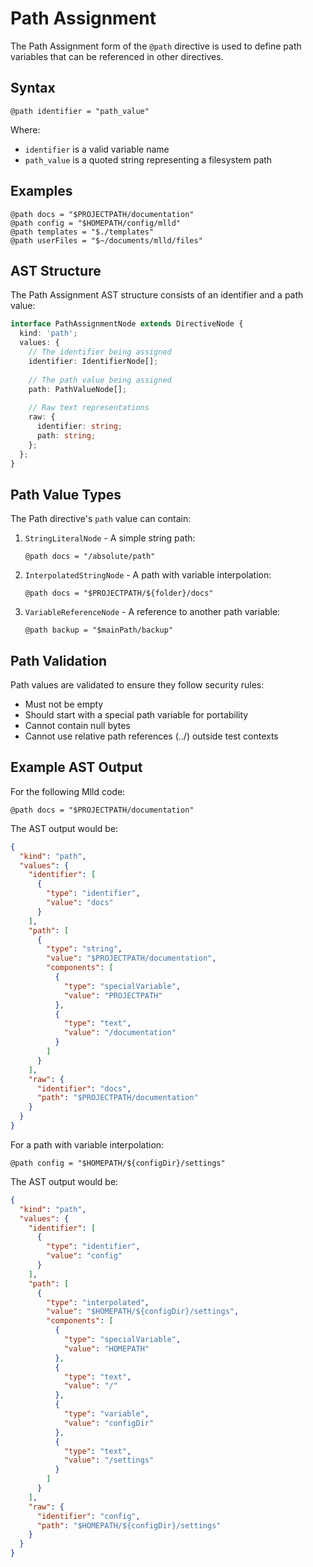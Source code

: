 # Path Assignment

The Path Assignment form of the `@path` directive is used to define path variables that can be referenced in other directives.

## Syntax

```mlld
@path identifier = "path_value"
```

Where:
- `identifier` is a valid variable name
- `path_value` is a quoted string representing a filesystem path

## Examples

```mlld
@path docs = "$PROJECTPATH/documentation"
@path config = "$HOMEPATH/config/mlld"
@path templates = "$./templates"
@path userFiles = "$~/documents/mlld/files"
```

## AST Structure

The Path Assignment AST structure consists of an identifier and a path value:

```typescript
interface PathAssignmentNode extends DirectiveNode {
  kind: 'path';
  values: {
    // The identifier being assigned
    identifier: IdentifierNode[];
    
    // The path value being assigned
    path: PathValueNode[];
    
    // Raw text representations
    raw: {
      identifier: string;
      path: string;
    };
  };
}
```

## Path Value Types

The Path directive's `path` value can contain:

1. `StringLiteralNode` - A simple string path:
   ```mlld
   @path docs = "/absolute/path"
   ```

2. `InterpolatedStringNode` - A path with variable interpolation:
   ```mlld
   @path docs = "$PROJECTPATH/${folder}/docs"
   ```

3. `VariableReferenceNode` - A reference to another path variable:
   ```mlld
   @path backup = "$mainPath/backup"
   ```

## Path Validation

Path values are validated to ensure they follow security rules:
- Must not be empty
- Should start with a special path variable for portability
- Cannot contain null bytes
- Cannot use relative path references (../) outside test contexts

## Example AST Output

For the following Mlld code:

```mlld
@path docs = "$PROJECTPATH/documentation"
```

The AST output would be:

```json
{
  "kind": "path",
  "values": {
    "identifier": [
      {
        "type": "identifier",
        "value": "docs"
      }
    ],
    "path": [
      {
        "type": "string",
        "value": "$PROJECTPATH/documentation",
        "components": [
          {
            "type": "specialVariable",
            "value": "PROJECTPATH"
          },
          {
            "type": "text",
            "value": "/documentation"
          }
        ]
      }
    ],
    "raw": {
      "identifier": "docs",
      "path": "$PROJECTPATH/documentation"
    }
  }
}
```

For a path with variable interpolation:

```mlld
@path config = "$HOMEPATH/${configDir}/settings"
```

The AST output would be:

```json
{
  "kind": "path",
  "values": {
    "identifier": [
      {
        "type": "identifier",
        "value": "config"
      }
    ],
    "path": [
      {
        "type": "interpolated",
        "value": "$HOMEPATH/${configDir}/settings",
        "components": [
          {
            "type": "specialVariable",
            "value": "HOMEPATH"
          },
          {
            "type": "text",
            "value": "/"
          },
          {
            "type": "variable",
            "value": "configDir"
          },
          {
            "type": "text",
            "value": "/settings"
          }
        ]
      }
    ],
    "raw": {
      "identifier": "config", 
      "path": "$HOMEPATH/${configDir}/settings"
    }
  }
}
```
